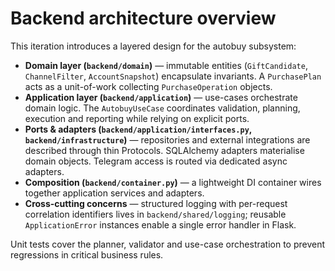 # Backend architecture overview

This iteration introduces a layered design for the autobuy subsystem:

- **Domain layer (`backend/domain`)** — immutable entities (`GiftCandidate`,
  `ChannelFilter`, `AccountSnapshot`) encapsulate invariants. A `PurchasePlan`
  acts as a unit-of-work collecting `PurchaseOperation` objects.
- **Application layer (`backend/application`)** — use-cases orchestrate domain
  logic. The `AutobuyUseCase` coordinates validation, planning, execution and
  reporting while relying on explicit ports.
- **Ports & adapters (`backend/application/interfaces.py`,
  `backend/infrastructure`)** — repositories and external integrations are
  described through thin Protocols. SQLAlchemy adapters materialise domain
  objects. Telegram access is routed via dedicated async adapters.
- **Composition (`backend/container.py`)** — a lightweight DI container wires
  together application services and adapters.
- **Cross-cutting concerns** — structured logging with per-request correlation
  identifiers lives in `backend/shared/logging`; reusable `ApplicationError`
  instances enable a single error handler in Flask.

Unit tests cover the planner, validator and use-case orchestration to prevent
regressions in critical business rules.
